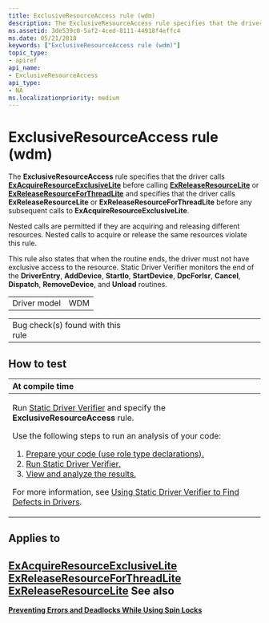 ```yaml
---
title: ExclusiveResourceAccess rule (wdm)
description: The ExclusiveResourceAccess rule specifies that the driver calls ExAcquireResourceExclusiveLite before calling ExReleaseResourceLite or ExReleaseResourceForThreadLite and specifies that the driver calls ExReleaseResourceLite or ExReleaseResourceForThreadLite before any subsequent calls to ExAcquireResourceExclusiveLite.
ms.assetid: 3de539c0-5af2-4ced-8111-44918f4effc4
ms.date: 05/21/2018
keywords: ["ExclusiveResourceAccess rule (wdm)"]
topic_type:
- apiref
api_name:
- ExclusiveResourceAccess
api_type:
- NA
ms.localizationpriority: medium
---
```


# ExclusiveResourceAccess rule (wdm)


The **ExclusiveResourceAccess** rule specifies that the driver calls [**ExAcquireResourceExclusiveLite**](https://msdn.microsoft.com/library/windows/hardware/ff544351) before calling [**ExReleaseResourceLite**](https://docs.microsoft.com/windows-hardware/drivers/ddi/wdm/nf-wdm-exreleaseresourcelite) or [**ExReleaseResourceForThreadLite**](https://msdn.microsoft.com/library/windows/hardware/ff545585) and specifies that the driver calls **ExReleaseResourceLite** or **ExReleaseResourceForThreadLite** before any subsequent calls to **ExAcquireResourceExclusiveLite**.

Nested calls are permitted if they are acquiring and releasing different resources. Nested calls to acquire or release the same resources violate this rule.

This rule also states that when the routine ends, the driver must not have exclusive access to the resource. Static Driver Verifier monitors the end of the **DriverEntry**, **AddDevice**, **StartIo**, **StartDevice**, **DpcForIsr**, **Cancel**, **Dispatch**, **RemoveDevice**, and **Unload** routines.

|              |     |
|--------------|-----|
| Driver model | WDM |

<table>
<colgroup>
<col width="50%" />
<col width="50%" />
</colgroup>
<tbody>
<tr class="odd">
<td align="left">Bug check(s) found with this rule</td>
<td align="left"></td>
</tr>
</tbody>
</table>

How to test
-----------

<table>
<colgroup>
<col width="100%" />
</colgroup>
<thead>
<tr class="header">
<th align="left">At compile time</th>
</tr>
</thead>
<tbody>
<tr class="odd">
<td align="left"><p>Run <a href="https://docs.microsoft.com/windows-hardware/drivers/devtest/static-driver-verifier" data-raw-source="[Static Driver Verifier](https://docs.microsoft.com/windows-hardware/drivers/devtest/static-driver-verifier)">Static Driver Verifier</a> and specify the <strong>ExclusiveResourceAccess</strong> rule.</p>
Use the following steps to run an analysis of your code:
<ol>
<li><a href="https://docs.microsoft.com/windows-hardware/drivers/devtest/using-static-driver-verifier-to-find-defects-in-drivers#preparing-your-source-code" data-raw-source="[Prepare your code (use role type declarations).](https://docs.microsoft.com/windows-hardware/drivers/devtest/using-static-driver-verifier-to-find-defects-in-drivers#preparing-your-source-code)">Prepare your code (use role type declarations).</a></li>
<li><a href="https://docs.microsoft.com/windows-hardware/drivers/devtest/using-static-driver-verifier-to-find-defects-in-drivers#running-static-driver-verifier" data-raw-source="[Run Static Driver Verifier.](https://docs.microsoft.com/windows-hardware/drivers/devtest/using-static-driver-verifier-to-find-defects-in-drivers#running-static-driver-verifier)">Run Static Driver Verifier.</a></li>
<li><a href="https://docs.microsoft.com/windows-hardware/drivers/devtest/using-static-driver-verifier-to-find-defects-in-drivers#viewing-and-analyzing-the-results" data-raw-source="[View and analyze the results.](https://docs.microsoft.com/windows-hardware/drivers/devtest/using-static-driver-verifier-to-find-defects-in-drivers#viewing-and-analyzing-the-results)">View and analyze the results.</a></li>
</ol>
<p>For more information, see <a href="https://docs.microsoft.com/windows-hardware/drivers/devtest/using-static-driver-verifier-to-find-defects-in-drivers" data-raw-source="[Using Static Driver Verifier to Find Defects in Drivers](https://docs.microsoft.com/windows-hardware/drivers/devtest/using-static-driver-verifier-to-find-defects-in-drivers)">Using Static Driver Verifier to Find Defects in Drivers</a>.</p></td>
</tr>
</tbody>
</table>

Applies to
----------

[**ExAcquireResourceExclusiveLite**](https://msdn.microsoft.com/library/windows/hardware/ff544351)
[**ExReleaseResourceForThreadLite**](https://msdn.microsoft.com/library/windows/hardware/ff545585)
[**ExReleaseResourceLite**](https://docs.microsoft.com/windows-hardware/drivers/ddi/wdm/nf-wdm-exreleaseresourcelite)
See also
--------

[**Preventing Errors and Deadlocks While Using Spin Locks**](https://docs.microsoft.com/windows-hardware/drivers/kernel/preventing-errors-and-deadlocks-while-using-spin-locks)
 

 





